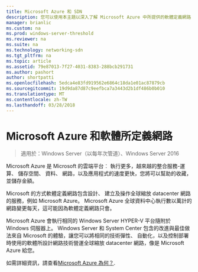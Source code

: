 ```yaml
---
title: Microsoft Azure 和 SDN
description: 您可以使用本主題以深入了解 Microsoft Azure 中所提供的軟體定義網路 (SDN) 技術。
manager: brianlic
ms.custom: na
ms.prod: windows-server-threshold
ms.reviewer: na
ms.suite: na
ms.technology: networking-sdn
ms.tgt_pltfrm: na
ms.topic: article
ms.assetid: 79e87013-7f27-4031-8383-288bcb291731
ms.author: pashort
author: shortpatti
ms.openlocfilehash: 5edca4e83fd919562e6864c18da1e01ac87879cb
ms.sourcegitcommit: 19d9da87d87c9eefbca7a3443d2b1df486b0b010
ms.translationtype: MT
ms.contentlocale: zh-TW
ms.lasthandoff: 03/28/2018
---
```

# <a name="microsoft-azure-and-software-defined-networking"></a>Microsoft Azure 和軟體所定義網路

>適用於：Windows Server（以每年次管道）、Windows Server 2016

Microsoft Azure 是 Microsoft 的雲端平台︰ 執行更多，越來越的整合服務-運算、 儲存空間、 資料、 網路，以及應用程式的速度更快，您將可以幫助的收藏，並儲存金額。  
  
Microsoft 的方式軟體定義網路包含設計、 建立及操作全球縮放 datacenter 網路的服務，例如 Microsoft Azure。 Microsoft Azure 全球資料中心執行數以萬計的網路變更每天，這可能因為軟體定義網路只會。  
  
Microsoft Azure 會執行相同的 Windows Server HYPER-V 平台隨附於 Windows 伺服器上。 Windows Server 和 System Center 包含的改進與最佳做法來自 Microsoft 的體驗，讓您可以將相同的技術彈性、 自動化，以及控制部署時使用的軟體所設計網路技術營運全球縮放 datacenter 網路，像是 Microsoft Azure 給您。  
  
如需詳細資訊，請查看[Microsoft Azure 為何？](https://azure.microsoft.com/overview/what-is-azure/?WT.mc_id=azurebg_us_sem_bing_br_nontest_whatisazure_whatisazure&WT.srch=1).  